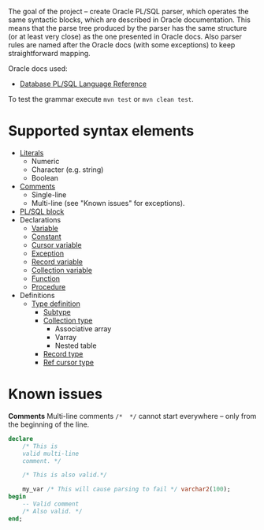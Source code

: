 The goal of the project &ndash; create Oracle PL/SQL parser, which operates the same syntactic blocks, which are described in Oracle documentation. This means that the parse tree produced by the parser has the same structure (or at least very close) as the one presented in Oracle docs. Also parser rules are named after the Oracle docs (with some exceptions) to keep straightforward mapping.

Oracle docs used:
* [Database PL/SQL Language Reference](https://docs.oracle.com/en/database/oracle/oracle-database/20/lnpls/index.html)

To test the grammar execute `mvn test` or `mvn clean test`.

# Supported syntax elements

* [Literals](https://docs.oracle.com/en/database/oracle/oracle-database/20/lnpls/plsql-language-fundamentals.html#GUID-A5970DA8-78B4-460B-971D-C957A80B3B08)
    * Numeric
    * Character (e.g. string)
    * Boolean
* [Comments](https://docs.oracle.com/en/database/oracle/oracle-database/20/lnpls/plsql-language-fundamentals.html#GUID-9DEE49B3-40B3-48A8-8F78-C98399379ACE)
    * Single-line
    * Multi-line (see "Known issues" for exceptions).
* [PL/SQL block](https://docs.oracle.com/en/database/oracle/oracle-database/20/lnpls/overview.html#GUID-826B070B-4888-4398-889B-61A3C6B91349)
* Declarations
    * [Variable](https://docs.oracle.com/en/database/oracle/oracle-database/20/lnpls/scalar-variable-declaration.html#GUID-03124315-0E1E-4154-8EBE-12034CA6AD55)
    * [Constant](https://docs.oracle.com/en/database/oracle/racle-database/20/lnpls/constant-declaration.tml#GUID-C6DA65F8-3F0C-43F3-8BC6-231064E8C1B6)
    * [Cursor variable](https://docs.oracle.com/en/database/oracle/racle-database/20/lnpls/cursor-variable-declaration.tml#GUID-CE884B31-07F0-46AA-8067-EBAF73821F3D)
    * [Exception](https://docs.oracle.com/en/database/oracle/racle-database/20/lnpls/exception-declaration.tml#GUID-AAC8C54F-775C-4E65-B531-0350CFF5B1BD)
    * [Record variable](https://docs.oracle.com/en/database/oracle/racle-database/20/lnpls/record-variable-declaration.tml#GUID-704FC014-561E-422C-9636-EDCA3B996AAD)
    * [Collection variable](https://docs.oracle.com/en/database/oracle/racle-database/20/lnpls/collection-variable.tml#GUID-89A1863C-65A1-40CF-9392-86E9FDC21BE9)
    * [Function](https://docs.oracle.com/en/database/oracle/oracle-database/20/lnpls/function-declaration-and-definition.html#GUID-4E19FB09-46B5-4CE5-8A5B-CD815C29DA1C__CJADJIFC)
    * [Procedure](https://docs.oracle.com/en/database/oracle/oracle-database/20/lnpls/procedure-declaration-and-definition.html#GUID-9A48D7CE-3720-46A4-B5CA-C2250CA86AF2__CJACCJID)
* Definitions
    * [Type definition](https://docs.oracle.com/en/database/oracle/oracle-database/20/lnpls/block.html#GUID-9ACEB9ED-567E-4E1A-A16A-B8B35214FC9D__CJACIHEC)
        * [Subtype](https://docs.oracle.com/en/database/oracle/oracle-database/20/lnpls/block.html#GUID-9ACEB9ED-567E-4E1A-A16A-B8B35214FC9D__CHDCIGAD)
        * [Collection type](https://docs.oracle.com/en/database/oracle/oracle-database/20/lnpls/collection-variable.html#GUID-89A1863C-65A1-40CF-9392-86E9FDC21BE9__CJABBGEE)
            * Associative array
            * Varray
            * Nested table
        * [Record type](https://docs.oracle.com/en/database/oracle/oracle-database/20/lnpls/record-variable-declaration.html#GUID-704FC014-561E-422C-9636-EDCA3B996AAD__CJAJCHJA)
        * [Ref cursor type](https://docs.oracle.com/en/database/oracle/oracle-database/20/lnpls/cursor-variable-declaration.html#GUID-CE884B31-07F0-46AA-8067-EBAF73821F3D__CJAIGBFF)

# Known issues

**Comments**
Multi-line comments `/*  */` cannot start everywhere &ndash; only from the beginning of the line.
```sql
declare
    /* This is
    valid multi-line
    comment. */

    /* This is also valid.*/

    my_var /* This will cause parsing to fail */ varchar2(100);
begin
    -- Valid comment
    /* Also valid. */
end;
```